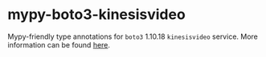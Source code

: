 # mypy-boto3-kinesisvideo

Mypy-friendly type annotations for `boto3` 1.10.18 `kinesisvideo` service.
More information can be found [here](https://github.com/vemel/mypy_boto3).